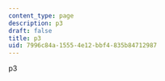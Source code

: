 ```yaml
---
content_type: page
description: p3
draft: false
title: p3
uid: 7996c84a-1555-4e12-bbf4-835b84712987
---
```

p3